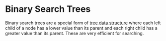 # Binary Search Trees

Binary search trees are a special form of [tree data structure](https://github.com/aspittel/coding_cheat_sheets/blob/master/data_structures/trees.md) where each left child of a node has a lower value than its parent and each right child has a greater value than its parent. These are very efficient for searching. 